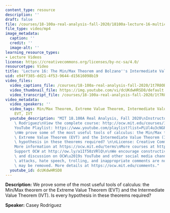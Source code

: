 ```yaml
---
content_type: resource
description: ''
draft: false
file: /courses/18-100a-real-analysis-fall-2020/18100a-lecture-16-multicam_360p_16_9.mp4
file_type: video/mp4
image_metadata:
  caption: ''
  credit: ''
  image-alt: ''
learning_resource_types:
- Lecture Videos
license: https://creativecommons.org/licenses/by-nc-sa/4.0/
resourcetype: Video
title: 'Lecture 16: The Min/Max Theorem and Bolzano''s Intermediate Value Theorem'
uid: e94ff385-dd21-4f53-9644-d15616098b19
video_files:
  video_captions_file: /courses/18-100a-real-analysis-fall-2020/1t7R8OBcMHWx3rFE0emZpMvKtdYhEub-y_transcript.webvtt
  video_thumbnail_file: https://img.youtube.com/vi/dcUKdwHRSD8/default.jpg
  video_transcript_file: /courses/18-100a-real-analysis-fall-2020/1t7R8OBcMHWx3rFE0emZpMvKtdYhEub-y_transcript.pdf
video_metadata:
  video_speakers: ''
  video_tags: Min/Max Theorem, Extreme Value Theorem, Intermediate Value Theorem,
    EVT, IVT
  youtube_description: "MIT 18.100A Real Analysis, Fall 2020\nInstructor: Dr. Casey\
    \ Rodriguez\nView the complete course: http://ocw.mit.edu/courses/18-100a-real-analysis-fall-2020/\n\
    YouTube Playlist: https://www.youtube.com/playlist?list=PLUl4u3cNGP61O7HkcF7UImpM0cR_L2gSw\n\
    \nWe prove some of the most useful tools of calculus: the Min/Max theorem or the\
    \ Extreme Value Theorem (EVT) and the Intermediate Value Theorem (IVT). Is every\
    \ hypothesis in these theorems required? \n\nLicense: Creative Commons BY-NC-SA\n\
    More information at https://ocw.mit.edu/terms\nMore courses at https://ocw.mit.edu\n\
    Support OCW at http://ow.ly/a1If50zVRlQ\n\nWe encourage constructive comments\
    \ and discussion on OCW\u2019s YouTube and other social media channels. Personal\
    \ attacks, hate speech, trolling, and inappropriate comments are not allowed and\
    \ may be removed. More details at https://ocw.mit.edu/comments."
  youtube_id: dcUKdwHRSD8
---
```

**Description:** We prove some of the most useful tools of calculus: the Min/Max theorem or the Extreme Value Theorem (EVT) and the Intermediate Value Theorem (IVT). Is every hypothesis in these theorems required?

**Speaker:** Casey Rodriguez